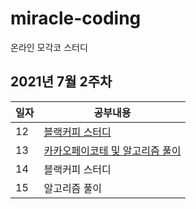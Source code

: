 # miracle-coding

온라인 모각코 스터디

## 2021년 7월 2주차
일자|공부내용|
|---|---|
|12|[블랙커피 스터디](https://github.com/ink-0/js-todo-list-step1)|
|13|[카카오페이코테 및 알고리즘 풀이](https://github.com/ink-0/training/blob/main/algo/Python/codility/PermCheck.py)|
|14|블랙커피 스터디|
|15|알고리즘 풀이|

